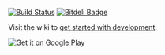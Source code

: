 [![Build Status](https://travis-ci.org/abaker/tasks.png?branch=master)](https://travis-ci.org/abaker/tasks) [![Bitdeli Badge](https://d2weczhvl823v0.cloudfront.net/abaker/tasks/trend.png)](https://bitdeli.com/free "Bitdeli Badge")

Visit the wiki to [get started with development](https://github.com/abaker/tasks/wiki/Getting-Started-with-Development).

[![Get it on Google Play](https://developer.android.com/images/brand/en_generic_rgb_wo_45.png)](https://play.google.com/store/apps/details?id=org.tasks)
